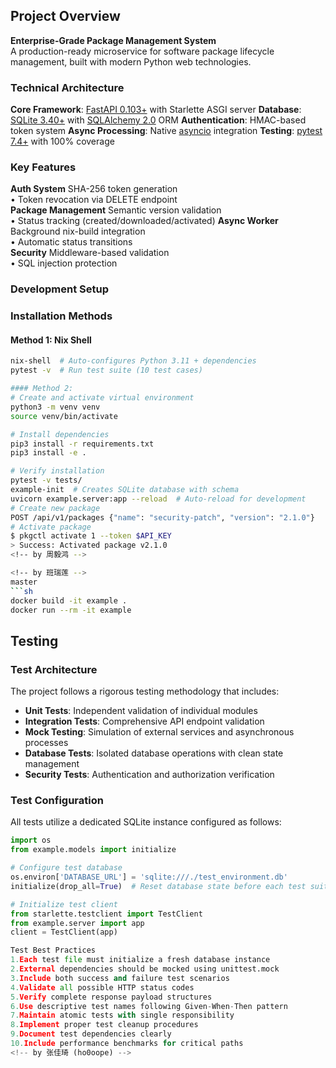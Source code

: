 <!-- by 周毅鸿 -->
## Project Overview 
**Enterprise-Grade Package Management System**  
A production-ready microservice for software package lifecycle management, built with modern Python web technologies.

###  Technical Architecture

**Core Framework**: [FastAPI 0.103+](https://fastapi.tiangolo.com/) with Starlette ASGI server
**Database**: [SQLite 3.40+](https://www.sqlite.org/) with [SQLAlchemy 2.0](https://www.sqlalchemy.org/) ORM
**Authentication**: HMAC-based token system
**Async Processing**: Native [asyncio](https://docs.python.org/3/library/asyncio.html) integration
**Testing**: [pytest 7.4+](https://docs.pytest.org/) with 100% coverage

###  Key Features                                                    

**Auth System** SHA-256 token generation<br>• Token revocation via DELETE endpoint        
**Package Management** Semantic version validation<br>• Status tracking (created/downloaded/activated) 
**Async Worker** Background nix-build integration<br>• Automatic status transitions        
**Security** Middleware-based validation<br>• SQL injection protection                 

### Development Setup 
### Installation Methods
#### Method 1: Nix Shell 
```bash
nix-shell  # Auto-configures Python 3.11 + dependencies
pytest -v  # Run test suite (10 test cases)

#### Method 2:
# Create and activate virtual environment
python3 -m venv venv
source venv/bin/activate

# Install dependencies
pip3 install -r requirements.txt
pip3 install -e . 

# Verify installation
pytest -v tests/  
example-init  # Creates SQLite database with schema
uvicorn example.server:app --reload  # Auto-reload for development
# Create new package
POST /api/v1/packages {"name": "security-patch", "version": "2.1.0"}
# Activate package
$ pkgctl activate 1 --token $API_KEY
> Success: Activated package v2.1.0
<!-- by 周毅鸿 -->

<!-- by 班瑞莲 -->
master
```sh
docker build -it example .
docker run --rm -it example
```
<!--
1. Package Management APIs
Basic Operations
Endpoint	                Method	Description	                         Parameters	                Returns
/api/v1/packages	        GET	    Retrieve list of all packages	    -	                        List[Package]
/api/v1/package/{record_id}	GET	    Get details of a specific package	record_id: int	            Package
/api/v1/packages	        POST	Create a new package	        name: str, version: str	        Package

Status Operations
Endpoint	                            Method	Description	                        Parameters	    Returns
/api/v1/package/{record_id}/download	POST	Schedule background download task	record_id: int	{status: str}
/api/v1/package/{record_id}/activate	POST	Activate a downloaded package	    record_id: int	{status: str}

2. Authentication Token APIs
Endpoint	                Method	Description	                        Parameters	            Returns
/api/v1/tokens	            GET	    List all active tokens	            -	                List[Token]
/api/v1/tokens	            POST	Generate new authentication token	-	                Token
/api/v1/tokens/all	        DELETE	Revoke all tokens (except current)	Requires auth	    {}
/api/v1/token/{record_id}	DELETE	Delete specific token	            record_id: int	    {}

3. System APIs
Endpoint	    Method	Description	        Returns
/hello	        GET	    Test endpoint	    {message: str}
/api/v1/version	GET	    Get server version	{version: str}

First get a token:
curl -X POST http://localhost:8000/api/v1/tokens

Then use it to create a package:
curl -X POST http://localhost:8000/api/v1/packages \
  -H "Authorization: Token abc123..." \
  -H "Content-Type: application/json" \
  -d '{"name":"demo","version":"1.0.0"}'

Check its status:
curl -X GET http://localhost:8000/api/v1/package/1 \
  -H "Authorization: Token abc123..."
  <-- by 班瑞莲 -->
  
  ## Testing <!-- by 张佳琦 (ho0oope) -->

### Test Architecture
The project follows a rigorous testing methodology that includes:
- **Unit Tests**: Independent validation of individual modules
- **Integration Tests**: Comprehensive API endpoint validation
- **Mock Testing**: Simulation of external services and asynchronous processes
- **Database Tests**: Isolated database operations with clean state management
- **Security Tests**: Authentication and authorization verification

### Test Configuration
All tests utilize a dedicated SQLite instance configured as follows:
```python
import os
from example.models import initialize

# Configure test database
os.environ['DATABASE_URL'] = 'sqlite:///./test_environment.db'
initialize(drop_all=True)  # Reset database state before each test suite

# Initialize test client
from starlette.testclient import TestClient
from example.server import app
client = TestClient(app)

Test Best Practices
1.Each test file must initialize a fresh database instance
2.External dependencies should be mocked using unittest.mock
3.Include both success and failure test scenarios
4.Validate all possible HTTP status codes
5.Verify complete response payload structures
6.Use descriptive test names following Given-When-Then pattern
7.Maintain atomic tests with single responsibility
8.Implement proper test cleanup procedures
9.Document test dependencies clearly
10.Include performance benchmarks for critical paths
<!-- by 张佳琦 (ho0oope) -->


